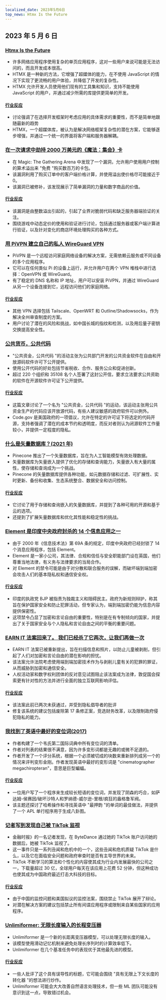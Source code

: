 ```yaml
---
localized_date: 2023年5月6日
top_news: Htmx Is the Future
---
```


## 2023 年 5 月 6 日

### [Htmx Is the Future](https://quii.dev/HTMX_is_the_Future)

- 许多网络应用程序使用复杂的单页应用程序，这对一些用户来说可能是无法访问的，而且开发成本很高。
- HTMX 是一种新的方法，它增强了超媒体的能力，在不使用 JavaScript 的情况下实现了更流畅的用户体验，并降低了开发的复杂性。
- HTMX 允许开发人员使用他们现有的工具集和知识，支持不能使用 JavaScript 的用户，并通过减少所需的库提供更简单的开发。

#### [行业反应](http://news.ycombinator.com/item?id=35829733)

- 讨论强调了在选择开发框架时考虑应用的具体需求的重要性，而不是简单地跟随最新的趋势
- HTMX，一个超媒体库，被认为是解决网络框架复杂性的潜在方案，它能够逐步增强，并通过一个统一的界面将客户端和服务器解耦。

### [在一次请求中劫持 2000 万美元的《魔法：集会》卡](https://www.mayer.cool/writings/Heisting-20-Million-in-Magic-Cards/)

- 在 Magic: The Gathering Arena 中发现了一个漏洞，允许用户使用用户控制的算术溢出来 "免费 "购买数百万的卡包。
- 该漏洞利用了购买订单中的客户端价格计算，并使用溢出使价格尽可能接近于 0。
- 该漏洞已被修补，该发现展示了简单漏洞的力量和数字商品的价值。

#### [行业反应](http://news.ycombinator.com/item?id=35824115)

- 该漏洞是由整数溢出引起的，引起了业界对脆弱代码和缺乏服务器端验证的关注。
- 围绕游戏中动态定价的使用和验证进行讨论，包括通过服务器或客户端计算进行验证，以及针对变化的商店环境处理购买的各种方式。

### [用 PiVPN 建立自己的私人 WireGuard VPN](https://www.jeffgeerling.com/blog/2023/build-your-own-private-wireguard-vpn-pivpn)

- PiVPN 是一个远程访问家庭网络设备的解决方案，无需依赖云服务或不同设备的多个应用程序。
- 它可以在任何类似 Pi 的设备上运行，并允许用户在两个 VPN 堆栈中进行选择：OpenVPN 或 WireGuard。
- 有了稳定的 DNS 名称和 IP 地址，用户可以安装 PiVPN，并通过 WireGuard 从另一个设备连接到它，远程访问他们的家庭网络。

#### [行业反应](http://news.ycombinator.com/item?id=35828046)

- 其他 VPN 选择包括 Tailscale、OpenWRT 和 Outline/Shadowsocks，作为解决全州审查制度的方案。
- 用户讨论了潜在的风险和挑战，如中国长城的指纹和检测，以及用后量子密钥交换提高安全性。

### [公共货币，公共代码](https://publiccode.eu/en/)

- "公共资金，公共代码 "的活动主张为公共部门开发的公共资金软件在自由和开放源码软件许可下公开提供。
- 使用公开代码的好处包括节省税收、合作、服务公众和促进创新。
- 超过 220 个组织和 35108 名个人签署了这封公开信，要求立法要求公共资助的软件在开源软件许可证下公开提供。

#### [行业反应](http://news.ycombinator.com/item?id=35824320)

- 这篇文章讨论了一个名为 "公共资金，公共代码 "的运动，该运动主张用公共资金生产的代码应该开放源代码，有些人建议敏感的政府软件可以例外。
- Code.gov 是美国政府的一项倡议，允许在特定的许可证下将选定的代码开源，支持者强调了潜在的成本节约和透明度，而反对者则认为闭源软件工作量较小，并提供一定程度的隐私。

### [什么是矢量数据库？(2021 年)](https://www.pinecone.io/learn/vector-database/)

- Pinecone 推出了一个矢量数据库，旨在为人工智能模型有效处理数据。
- 矢量数据库为矢量嵌入提供了优化的存储和查询能力，矢量嵌入有大量的属性，使存储和查询成为一个挑战。
- Pinecone 的矢量数据库提供各种功能，如元数据存储和过滤、可扩展性、实时更新、备份和收集、生态系统整合、数据安全和访问控制。

#### [行业反应](http://news.ycombinator.com/item?id=35826929)

- 它讨论了用于存储和查询嵌入的矢量数据库，并提到了各种可用的开源和基于云的选项。
- 还提到了扩展矢量数据库和优化其性能和稳定性的挑战。

### [Element 是印度中央政府封杀的 14 个信息应用之一](https://element.io/blog/india-bans-flagship-client-for-the-matrix-network/)

- 由于 2000 年《信息技术法》第 69A 条的规定，印度中央政府已经封锁了 14 个消息应用程序，包括 Element。
- Element 是一家小公司，其法律、合规和信任与安全职能部门设在英国，他们尊重当地法律，有义务与法律要求的当局合作。
- 对 Element 的禁令可能是由于对分散和联合服务的误解，而破坏端到端加密会攻击人们的基本隐私权和通信安全权。

#### [行业反应](http://news.ycombinator.com/item?id=35826946)

- 印度的执政党 BJP 被指责为独裁主义和阻碍民主。政府为新规则辩护，称其旨在保护国家安全和防止犯罪活动，但专家认为，端到端加密仍能为信息内容提供保密性。
- 这项禁令凸显了加密和言论自由的重要性，特别是在有专制倾向的国家，并提出了关于国家安全与个人隐私和言论自由之间的平衡的重要问题。

### [EARN IT 法案回来了。 我们已经杀了它两次，让我们再做一次](https://tutanota.com/blog/posts/earn-it-barr-encryption)

- EARN IT 法案已被重新提出，旨在扫描信息和照片，以防止儿童被剥削，但引起了人们对加密和言论自由的潜在影响的担忧。
- 该法案允许法院考虑使用端到端加密技术作为与剥削儿童有关的犯罪的罪证，从而威胁到加密和通信安全。
- 人权活动家和数字权利团体的反对意见试图阻止该法案成为法律，敦促国会探索更有针对性的方法并进行全面的独立互联网影响评估。

#### [行业反应](http://news.ycombinator.com/item?id=35826088)

- 该法案此前已两次未获通过，并受到隐私倡导者的批评
- 修复该系统的建议包括废除第 17 条修正案，竞选财务改革，以及限制政府侵犯隐私的能力。

### [我找到了英语中最好的变位词(2017)](https://blog.plover.com/lang/anagram-scoring.html)

- 作者构建了一个韦氏第二国际词典中所有变位词的清单。
- 作者对列表的结果很不满意，因为许多变形词都是无趣的或微不足道的。
- 作者开发了一个评分系统，根据一个必须被切成的块数来重新排列成另一个的情况来评判变形金刚。作者发现英语中最好的变形词是 "cinematographer megachiropteran"，意思是巨型蝙蝠。

#### [行业反应](http://news.ycombinator.com/item?id=35824173)

- 一位用户写了一个程序来生成较长短语的变位词，并发现了阴森的巧合，如萨达姆-侯赛因/破坏沙特人和罗纳德-威尔逊-里根/疯狂的盎格鲁军阀。
- 该主题还探讨了哈希操作和寻找英语中 "最押韵 "的单词的最佳做法，并提供了一个 APL 单行程序用于生成八卦图。

### [记者写到发现自己被 TikTok 监视](https://arstechnica.com/tech-policy/2023/05/tiktok-spied-on-me-why/)

- 金融时报》的一名记者发现，在 ByteDance 通过她的 TikTok 账户访问她的数据后，她被 TikTok 监视了。
- 这一事件只是一系列丑闻和危机中的一个，这些丑闻和危机质疑 TikTok 是什么，以及它在面临安全问题和政府审查时是否有主导世界的未来。
- TikTok 不断学习的算法和个性化的内容使其成为行业内发展最快的公司之一，下载量超过 30 亿，全球用户每天在该应用上花费 52 分钟，但这种成功也使其成为中国政府最近打击大科技的目标。

#### [行业反应](http://news.ycombinator.com/item?id=35829294)

- 由于中国的监控问题和美国拟议的监控法案，围绕禁止 TikTok 展开了辩论。
- 对潜在解决方案的建议包括禁止所有间谍应用程序或限制来自某些国家的应用程序。

### [Unlimiformer: 无限长度输入的长程变压器](https://arxiv.org/abs/2305.01625)

- Unlimiformer 是一个新的长距离变压器模型，可以处理无限长度的输入。
- 该模型使用滑动记忆机制来避免处理长序列时的计算效率低下。
- Unlimiformer 在几个基准任务中的表现优于其他最先进的模型。

#### [行业反应](http://news.ycombinator.com/item?id=35832802)

- 一些人批评了这个具有误导性的标题，它可能会围绕 "具有无限上下文长度的转化器 "的想法进行炒作。
- Unlimiformer 可能会大大改善自然语言处理技术，但一些 ML 团队可能没有意识到这一点，导致错过机会。

</Steps>
